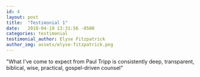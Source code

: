 ```yaml
---
id: 4
layout: post
title:  "Testimonial 1"
date:   2018-04-19 13:31:56 -0500
categories: testimonial
testimonial_author: Elyse Fitzpatrick
author_img: assets/elyse-fitzpatrick.png
---
```

"What I've come to expect from Paul Tripp is consistently deep, transparent, biblical, wise, practical, gospel-driven counsel"
